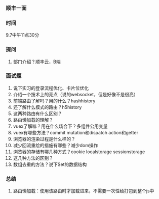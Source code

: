 ### 顺丰一面

### 时间
9.7中午11点30分

### 提问
1. 部门介绍？顺丰云，B端

### 面试题
1. 说下实习的登录流程优化、卡片位优化
2. 介绍一个技术上的亮点（说的websocket，但是好像不是很亮）
3. 前端路由了解吗？用的什么？hashhistory
4. 还了解什么模式的路由？h5history
5. 这两种路由有什么区别？
6. 路由懒加载的理解？
7. vuex了解嘛？用在什么场合下？多组件公用变量
8. vuex有哪些方法？commit mutation和dispatch action和getter
9. 浏览器的渲染过程是什么样的？
10. 减少回流重绘的措施有哪些？减少dom操作
11. 浏览器的存储有哪几种方式？cookie localstorage sessionstorage
12. 这几种方法的区别？
13. 数组去重的方法？说下Set的数据结构

### 总结
1. 路由懒加载：使用该路由时才加载进来，不需要一次性给打包到整个js中